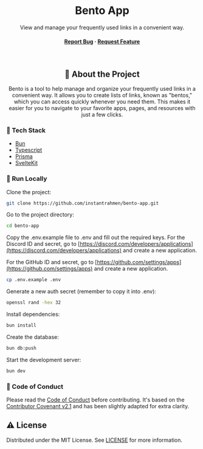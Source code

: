 <div align="center">
  <h1>Bento App</h1>
  
  <p>
    View and manage your frequently used links in a convenient way.
  </p>
  
<div>

  <h4>
    <a href="https://github.com/instantrahmen/bento-app/issues/">Report Bug</a>
  <span> · </span> 
    <a href="https://github.com/instantrahmen/bento-app/issues/">Request Feature</a>
  </h4>
</div>

<br />

## :star2: About the Project

Bento is a tool to help manage and organize your frequently used links in a convenient way. It allows you to create lists of links, known as "bentos," which you can access quickly whenever you need them. This makes it easier for you to navigate to your favorite apps, pages, and resources with just a few clicks.

</div>

<!-- TechStack -->

### :space_invader: Tech Stack

- [Bun](https://bun.sh/)
- [Typescript](https://www.typescriptlang.org/)
- [Prisma](https://prisma.io/)
- [SvelteKit](https://kit.svelte.dev/)

<!-- Run Locally -->

### :running: Run Locally

Clone the project:

```bash
git clone https://github.com/instantrahmen/bento-app.git
```

Go to the project directory:

```bash
cd bento-app
```

Copy the .env.example file to .env and fill out the required keys.
For the Discord ID and secret, go to [https://discord.com/developers/applications](https://discord.com/developers/applications) and create a new application.

For the GitHub ID and secret, go to [https://github.com/settings/apps](https://github.com/settings/apps) and create a new application.

```bash
cp .env.example .env
```

Generate a new auth secret (remember to copy it into .env):

```bash
openssl rand -hex 32
```

Install dependencies:

```bash
bun install
```

Create the database:

```bash
bun db:push
```

Start the development server:

```bash
bun dev
```

<!-- Code of Conduct -->

### :scroll: Code of Conduct

Please read the [Code of Conduct](./CODE_OF_CONDUCT.md) before contributing. It's based on the [Contributor Covenant v2.1](https://www.contributor-covenant.org/version/2/1/code_of_conduct.html) and has been slightly adapted for extra clarity.

## :warning: License

Distributed under the MIT License. See [LICENSE](./LICENSE) for more information.

